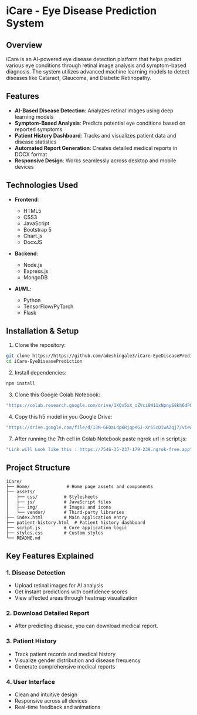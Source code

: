 # iCare - Eye Disease Prediction System

## Overview
iCare is an AI-powered eye disease detection platform that helps predict various eye conditions through retinal image analysis and symptom-based diagnosis. The system utilizes advanced machine learning models to detect diseases like Cataract, Glaucoma, and Diabetic Retinopathy.

## Features
- **AI-Based Disease Detection**: Analyzes retinal images using deep learning models
- **Symptom-Based Analysis**: Predicts potential eye conditions based on reported symptoms
- **Patient History Dashboard**: Tracks and visualizes patient data and disease statistics
- **Automated Report Generation**: Creates detailed medical reports in DOCX format
- **Responsive Design**: Works seamlessly across desktop and mobile devices

## Technologies Used
- **Frontend**:
  - HTML5
  - CSS3
  - JavaScript
  - Bootstrap 5
  - Chart.js
  - DocxJS

- **Backend**:
  - Node.js
  - Express.js
  - MongoDB

- **AI/ML**:
  - Python
  - TensorFlow/PyTorch
  - Flask

## Installation & Setup

1. Clone the repository:
```bash
git clone https://https://github.com/adeshingale3/iCare-EyeDiseasePrediction
cd iCare-EyeDiseasePrediction
```

2. Install dependencies:
```bash
npm install
```

3. Clone this Google Colab Notebook:
```bash
"https://colab.research.google.com/drive/1XQv5xX_oZVci8W11xNpnyS8kh6dPOpWe#scrollTo=x4o5wDMGa99Q"
```

4. Copy this h5 model in you Google Drive:
```bash
"https://drive.google.com/file/d/13M-GEOaLdpKRjqpKGJ-Xr55cDiwAZqj7/view?usp=drive_link"
```

7. After running the 7th cell in Colab Notebook paste ngrok url in script.js:
```bash
"Link will Look like this : https://7546-35-237-179-239.ngrok-free.app"
```

## Project Structure
```
iCare/
├── Home/              # Home page assets and components
├── assets/           
│   ├── css/          # Stylesheets
│   ├── js/           # JavaScript files
│   ├── img/          # Images and icons
│   └── vendor/       # Third-party libraries
├── index.html        # Main application entry
├── patient-history.html  # Patient history dashboard
├── script.js         # Core application logic
├── styles.css        # Custom styles
└── README.md
```

## Key Features Explained

### 1. Disease Detection
- Upload retinal images for AI analysis
- Get instant predictions with confidence scores
- View affected areas through heatmap visualization

### 2. Download Detailed Report
- After predicting disease, you can download medical report.

### 3. Patient History
- Track patient records and medical history
- Visualize gender distribution and disease frequency
- Generate comprehensive medical reports

### 4. User Interface
- Clean and intuitive design
- Responsive across all devices
- Real-time feedback and animations




